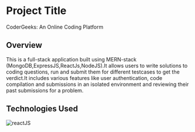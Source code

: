 
# Project Title

CoderGeeks: An Online Coding Platform


## Overview

This is a full-stack application built using MERN-stack (MongoDB,ExpressJS,ReactJs,NodeJS).It allows users to write solutions to coding questions, run and submit them for different testcases to get the verdict.It includes various features like user authentication, code compilation and submissions in an isolated environment and reviewing their past submissions for a problem.


## Technologies Used

![reactJS](https://www.google.com/url?sa=i&url=https%3A%2F%2Flevelup.gitconnected.com%2Fdisplay-images-in-react-8ff1f5b1cf9a&psig=AOvVaw0K8W28-lcm8x9UyshiSHbz&ust=1718205862492000&source=images&cd=vfe&opi=89978449&ved=0CBIQjRxqFwoTCLjG86Ht04YDFQAAAAAdAAAAABAQ)